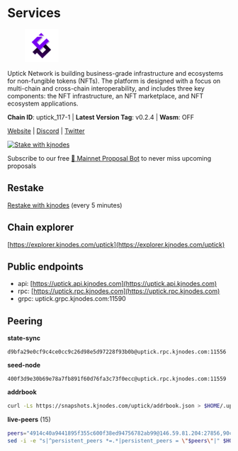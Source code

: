 # Services

<figure><img src="https://raw.githubusercontent.com/kj89/cosmos-images/main/logos/uptick.png" alt=""><figcaption></figcaption></figure>

Uptick Network is building business-grade infrastructure and  ecosystems for non-fungible tokens (NFTs). The platform is  designed with a focus on multi-chain and cross-chain interoperability,  and includes three key components: the NFT infrastructure, an NFT  marketplace, and NFT ecosystem applications.

**Chain ID**: uptick_117-1 | **Latest Version Tag**: v0.2.4 | **Wasm**: OFF

[Website](https://uptick.network) | [Discord](https://discord.gg/UzeHS7fu5H) | [Twitter](https://twitter.com/uptickproject)

[![Stake with kjnodes](https://i.ibb.co/cr44Q8j/button-stake-with-kjnodes.png)](https://restake.app/uptick/uptickvaloper1jqpaf0vgzlxvjx5meq8huweuv2nguqe20seefq)

Subscribe to our free [🤖 Mainnet Proposal Bot](https://t.me/kjnodes_proposal_bot) to never miss upcoming proposals

## Restake

[Restake with kjnodes](https://restake.app/uptick/uptickvaloper1jqpaf0vgzlxvjx5meq8huweuv2nguqe20seefq) (every 5 minutes)
## Chain explorer
[https://explorer.kjnodes.com/uptick](https://explorer.kjnodes.com/uptick)

## Public endpoints

* api: [https://uptick.api.kjnodes.com](https://uptick.api.kjnodes.com)
* rpc: [https://uptick.rpc.kjnodes.com](https://uptick.rpc.kjnodes.com)
* grpc: uptick.grpc.kjnodes.com:11590

## Peering

**state-sync**

```text
d9bfa29e0cf9c4ce0cc9c26d98e5d97228f93b0b@uptick.rpc.kjnodes.com:11556
```

**seed-node**

```text
400f3d9e30b69e78a7fb891f60d76fa3c73f0ecc@uptick.rpc.kjnodes.com:11559
```

**addrbook**
```bash
curl -Ls https://snapshots.kjnodes.com/uptick/addrbook.json > $HOME/.uptickd/config/addrbook.json
```

**live-peers** (15)
```bash
peers="4914c40a9441895f355c600f38ed94756782ab99@146.59.81.204:27856,90c0c03d27e5b4354bffb709d28340f2657ca1c7@138.201.121.185:26679,1160d5e94fbce4f8ccabb0203344c673f3af3fb6@141.94.139.233:27656,ea83a93c2878af90d034138fc5026218fb89d0d2@69.197.19.36:21656,b45ee634889abf61c7212b03dbddb853a8a3bc09@185.48.24.112:15656,d9bfa29e0cf9c4ce0cc9c26d98e5d97228f93b0b@65.109.88.38:11556,ffd85619e0baed6ad09eec1e9c1651ded8e00b3b@82.165.186.119:26656,755c376ec8df0c6fce6d3e28f3d9054de4fe456f@81.30.157.35:17656,f2710fe78495a0645b690dbf9296b5d62bc2a39f@148.113.6.229:20456,f05733da50967e3955e11665b1901d36291dfaee@65.108.195.30:21656,250c98d4975ae9a12ed7dfcd5a7cf76b470e49a6@65.21.108.180:26656,e6eb810c0495bc3c9e562f92b349458e7c5ec073@18.138.220.30:26656,78017b785ef1f781a1f4090f9ecf4adb2b476ab9@217.197.117.53:36656,e71bae28852a0b603f7360ec17fe91e7f065f324@142.132.253.112:35656,34d28eeb7be1b245fd64ba2df4cdf62b5eb60dd3@202.61.240.155:30001"
sed -i -e "s|^persistent_peers *=.*|persistent_peers = \"$peers\"|" $HOME/.uptickd/config/config.toml
```
